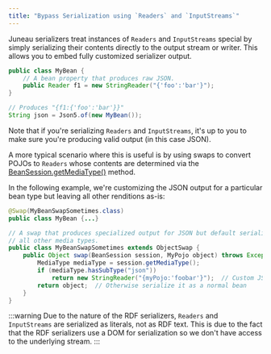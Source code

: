 ```yaml
---
title: "Bypass Serialization using `Readers` and `InputStreams`"
---
```


Juneau serializers treat instances of `Readers` and `InputStreams` special by simply serializing their contents directly
to the output stream or writer.
This allows you to embed fully customized serializer output.

```java
public class MyBean {
    // A bean property that produces raw JSON.
    public Reader f1 = new StringReader("{'foo':'bar'}");
}

// Produces "{f1:{'foo':'bar'}}"
String json = Json5.of(new MyBean());
```

Note that if you're serializing `Readers` and `InputStreams`, it's up to you to make sure you're producing valid output
(in this case JSON).

A more typical scenario where this is useful is by using swaps to convert POJOs to `Readers` whose contents are determined
via the [BeanSession.getMediaType()]({{API_DOCS}}/org/apache/juneau/BeanSession.html#getMediaType()) method.

In the following example, we're customizing the JSON output for a particular bean type but leaving all other renditions
as-is:

```java
@Swap(MyBeanSwapSometimes.class)
public class MyBean {...}

// A swap that produces specialized output for JSON but default serialization for
// all other media types.
public class MyBeanSwapSometimes extends ObjectSwap {
    public Object swap(BeanSession session, MyPojo object) throws Exception {
        MediaType mediaType = session.getMediaType();
        if (mediaType.hasSubType("json"))
            return new StringReader("{myPojo:'foobar'}");  // Custom JSON output
        return object;  // Otherwise serialize it as a normal bean
    }
}
```

:::warning
Due to the nature of the RDF serializers, `Readers` and `InputStreams` are serialized as literals,
not as RDF text.
This is due to the fact that the RDF serializers use a DOM for serialization so we don't have
access to the underlying stream.
:::